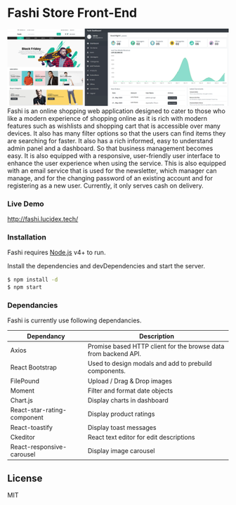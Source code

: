 # Fashi Store Front-End
<img src="/public/images/screens/s3.png" width="750">
Fashi is an online shopping web application designed to cater to those who like a modern experience of shopping online as it is rich with modern features such as wishlists and shopping cart that is accessible over many devices. It also has many filter options so that the users can find items they are searching for faster. It also has a rich informed, easy to understand admin panel and a dashboard. So that business management becomes easy. It is also equipped with a responsive, user-friendly user interface to enhance the user experience when using the service. This is also equipped with an email service that is used for the newsletter, which manager can manage, and for the changing password of an existing account and for registering as a new user. Currently, it only serves cash on delivery. 

### Live Demo 
http://fashi.lucidex.tech/

### Installation

Fashi requires [Node.js](https://nodejs.org/) v4+ to run.

Install the dependencies and devDependencies and start the server.
```sh
$ npm install -d
$ npm start
```

### Dependancies
Fashi is currently use following dependancies.

| Dependancy | Description |
| ------ | ------ |
| Axios  | Promise based HTTP client for the browse data from backend API. |
| React Bootstrap  | Used to design modals and add to prebuild components. |
| FilePound  | Upload / Drag & Drop images |
| Moment  | Filter and format date objects |
| Chart.js  | Display charts in dashboard  |
| React-star-rating-component  | Display product ratings |
| React-toastify   | Display toast messages |
| Ckeditor  | React text editor for edit descriptions |
| React-responsive-carousel   | Display image carousel |

License
----

MIT

  
